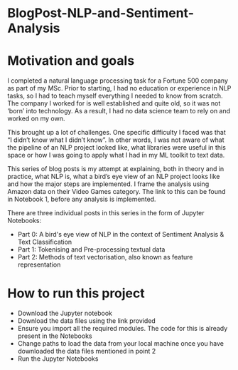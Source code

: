 # BlogPost-NLP-and-Sentiment-Analysis

# Motivation and goals

I completed a natural language processing task for a Fortune 500 company as part of my MSc. Prior to starting, I had no education or experience in NLP tasks, so I had to teach myself everything I needed to know from scratch. The company I worked for is well established and quite old, so it was not ‘born’ into technology. As a result, I had no data science team to rely on and worked on my own.

This brought up a lot of challenges. One specific difficulty I faced was that “I didn’t know what I didn’t know”. In other words, I was not aware of what the pipeline of an NLP project looked like, what libraries were useful in this space or how I was going to apply what I had in my ML toolkit to text data.

This series of blog posts is my attempt at explaining, both in theory and in practice, what NLP is, what a bird’s eye view of an NLP project looks like and how the major steps are implemented. I frame the analysis using Amazon data on their Video Games category. The link to this can be found in Notebook 1, before any analysis is implemented.

There are three individual posts in this series in the form of Jupyter Notebooks:

- Part 0: A bird's eye view of NLP in the context of Sentiment Analysis & Text Classification
- Part 1: Tokenising and Pre-processing textual data
- Part 2: Methods of text vectorisation, also known as feature representation

# How to run this project

- Download the Jupyter notebook
- Download the data files using the link provided
- Ensure you import all the required modules. The code for this is already present in the Notebooks
- Change paths to load the data from your local machine once you have downloaded the data files mentioned in point 2
- Run the Jupyter Notebooks
